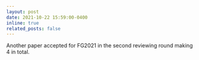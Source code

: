 ```yaml
--- 
layout: post 
date: 2021-10-22 15:59:00-0400 
inline: true 
related_posts: false 
--- 
```


Another paper accepted for FG2021 in the second reviewing round making 4 in total.